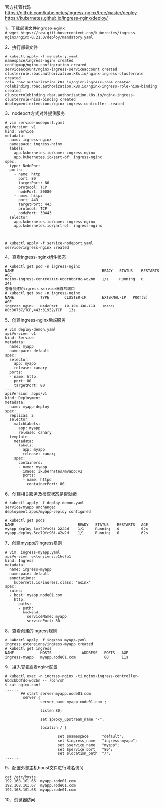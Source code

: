 官方托管代码  
https://github.com/kubernetes/ingress-nginx/tree/master/deploy  
https://kubernetes.github.io/ingress-nginx/deploy/

1、下载部署文件ingress-nginx  
``` # wget https://raw.githubusercontent.com/kubernetes/ingress-nginx/nginx-0.21.0/deploy/mandatory.yaml ```  

2、执行部署文件  
```
# kubectl apply -f mandatory.yaml 
namespace/ingress-nginx created
configmap/nginx-configuration created
serviceaccount/nginx-ingress-serviceaccount created
clusterrole.rbac.authorization.k8s.io/nginx-ingress-clusterrole created
role.rbac.authorization.k8s.io/nginx-ingress-role created
rolebinding.rbac.authorization.k8s.io/nginx-ingress-role-nisa-binding created
clusterrolebinding.rbac.authorization.k8s.io/nginx-ingress-clusterrole-nisa-binding created
deployment.extensions/nginx-ingress-controller created
```  

3、nodeport方式对外提供服务  
```
# vim service-nodeport.yaml
apiVersion: v1
kind: Service
metadata:
  name: ingress-nginx
  namespace: ingress-nginx
  labels:
    app.kubernetes.io/name: ingress-nginx
    app.kubernetes.io/part-of: ingress-nginx
spec:
  type: NodePort
  ports:
    - name: http
      port: 80
      targetPort: 80
      protocol: TCP
      nodePort: 30080
    - name: https
      port: 443
      targetPort: 443
      protocol: TCP
      nodePort: 30443
  selector:
    app.kubernetes.io/name: ingress-nginx
    app.kubernetes.io/part-of: ingress-nginx



# kubectl apply -f service-nodeport.yaml
service/ingress-nginx created
```  

4、查看ingress-nginx组件状态  
```
# kubectl get pod -n ingress-nginx 
NAME                                        READY   STATUS    RESTARTS   AGE
nginx-ingress-controller-6bdcbbdfdc-wd2bn   1/1     Running   0          24s
查看创建的ingress service暴露的端口 
# kubectl get svc -n ingress-nginx 
NAME            TYPE       CLUSTER-IP       EXTERNAL-IP   PORT(S)                      AGE
ingress-nginx   NodePort   10.104.138.113   <none>        80:30737/TCP,443:31952/TCP   13s
```  

5、创建ingress-nginx后端服务  
```
# vim deploy-demon.yaml
apiVersion: v1
kind: Service
metadata:
  name: myapp
  namespace: default
spec:
  selector:
    app: myapp
    release: canary
  ports:
  - name: http
    port: 80
    targetPort: 80
---
apiVersion: apps/v1
kind: Deployment
metadata:
  name: myapp-deploy
spec:
  replicas: 2
  selector:
    matchLabels:
      app: myapp
      release: canary
  template:
    metadata:
      labels:
        app: myapp
        release: canary
    spec:
      containers:
      - name: myapp
        image: ikubernetes/myapp:v2
        ports:
        - name: httpd
          containerPort: 80
```  


6、创建相关服务及检查状态是否就绪  
```
# kubectl apply -f deploy-demon.yaml 
service/myapp unchanged
deployment.apps/myapp-deploy configured

# kubectl get pods                   
NAME                             READY   STATUS    RESTARTS   AGE
myapp-deploy-5cc79fc966-2228d    1/1     Running   0          62s
myapp-deploy-5cc79fc966-42w2d    1/1     Running   0          62s
```

7、创建myapp的ingress规则  
```
# vim  ingress-myapp.yaml 
apiVersion: extensions/v1beta1
kind: Ingress
metadata:
  name: ingress-myapp
  namespace: default
  annotations:
    kubernets.io/ingress.class: "nginx"
spec:
  rules:
  - host: myapp.node01.com
    http:
      paths:
      - path:
        backend:
          serviceName: myapp
          servicePort: 80
```  

8、查看创建的ingress规则  
```
# kubectl apply -f ingress-myapp.yaml  
ingress.extensions/ingress-myapp created
# kubectl get ingress
NAME            HOSTS              ADDRESS   PORTS   AGE
ingress-myapp   myapp.node01.com             80      11s
```  

9、进入容器查看nginx配置  
```
# kubectl exec -n ingress-nginx -ti nginx-ingress-controller-6bdcbbdfdc-wd2bn -- /bin/sh
$ cat nginx.conf
...... 
       ## start server myapp.node01.com
        server {
                server_name myapp.node01.com ;

                listen 80;

                set $proxy_upstream_name "-";

                location / {

                        set $namespace      "default";
                        set $ingress_name   "ingress-myapp";
                        set $service_name   "myapp";
                        set $service_port   "80";
                        set $location_path  "/";
...... 
```  

9、配置外部主机houst文件进行域名访问  
```
cat /etc/hosts
192.168.101.66  myapp.node01.com  
192.168.101.67  myapp.node01.com  
192.168.101.68  myapp.node01.com  
```  

10、浏览器访问  
